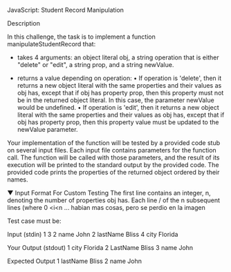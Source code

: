 
JavaScript: Student Record Manipulation

Description

In this challenge, the task is to implement a function manipulateStudentRecord that:
- takes 4 arguments: an object literal obj, a string operation that is either "delete" or "edit", a string prop, and a string newValue.

- returns a value depending on operation:
	• If operation is 'delete', then it returns a new object literal with the same properties and their values as obj has, except that if obj has property prop, then this property must not be in the returned object literal. In this case, the parameter newValue would be undefined.
	• If operation is 'edit', then it returns a new object literal with the same properties and their values
	as obj has, except that if obj has property prop, then this property value must be updated to the newValue
	parameter.
	
Your implementation of the function will be tested by a provided code stub on several input files. Each input file contains parameters for the function call. The function will be called with those parameters, and the result of its execution will be printed to the standard output by the provided code. The provided code prints the properties of the returned object ordered by their names.

▼ Input Format For Custom Testing
The first line contains an integer, n, denoting the number of
properties obj has.
Each line / of the n subsequent lines (where 0 <i<n ... habian mas cosas, pero se perdio en la imagen




Test case must be:

Input (stdin)
	1 3
	2 name John
	2 lastName Bliss
	4  city Florida

Your Output (stdout)
	1 city Florida
	2 LastName Bliss
	3 name John

Expected Output
	1 lastName Bliss
	2 name John
